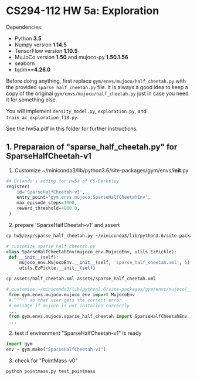 # CS294-112 HW 5a: Exploration

Dependencies:
 * Python **3.5**
 * Numpy version **1.14.5**
 * TensorFlow version **1.10.5**
 * MuJoCo version **1.50** and mujoco-py **1.50.1.56**
 * seaborn
 * tqdm==**4.26.0**

Before doing anything, first replace `gym/envs/mujoco/half_cheetah.py` with the provided `sparse_half_cheetah.py` file. It is always a good idea to keep a copy of the original `gym/envs/mujoco/half_cheetah.py` just in case you need it for something else.

You will implement `density_model.py`, `exploration.py`, and `train_ac_exploration_f18.py`.

See the hw5a.pdf in this folder for further instructions.
<!--See the [HW5 PDF](http://rail.eecs.berkeley.edu/deeprlcourse/static/homeworks/hw5a.pdf) for further instructions-->

## 1. Preparaion of "sparse_half_cheetah.py" for SparseHalfCheetah-v1
   1) Customize ~/miniconda3/lib/python3.6/site-packages/gym/envs/__init__.py
   ```python
   ## Orlando's adding for hw5a of CS-Berkeley
   register(
       id='SparseHalfCheetah-v1',
       entry_point='gym.envs.mujoco:SparseHalfCheetahEnv',
       max_episode_steps=1000,
       reward_threshold=4800.0,
    )
   ```
   2) prepare 'SparseHalfCheetah-v1' and assert
   ```bash
   cp hw5/exp/sparse_half_cheetah.py ~/miniconda3/lib/python3.6/site-packages/gym/envs/mujoco/
   ```
   ```python
   # customize sparse_half_cheetah.py
   class SparseHalfCheetahEnv(mujoco_env.MujocoEnv, utils.EzPickle):
    def __init__(self):
        mujoco_env.MujocoEnv.__init__(self, 'sparse_half_cheetah.xml', 5)
        utils.EzPickle.__init__(self)
   ```
   ```bash
   cp assets/half_cheetah.xml assets/sparse_half_cheetah.xml
   ```
   ```python
   # customize ~/miniconda3/lib/python3.6/site-packages/gym/envs/mujoco/__init__.py
    from gym.envs.mujoco.mujoco_env import MujocoEnv
    # ^^^^^ so that user gets the correct error
    # message if mujoco is not installed correctly
    ...
    from gym.envs.mujoco.sparse_half_cheetah import SparseHalfCheetahEnv
    ...
   ```
   2) test if environment "SparseHalfCheetah-v1" is ready
   ```python
   import gym 
   env = gym.make("SparseHalfCheetah-v1") 
   ```
   3) check for "PointMass-v0"
   ```bash
   python pointmass.py test_pointmass
   ```